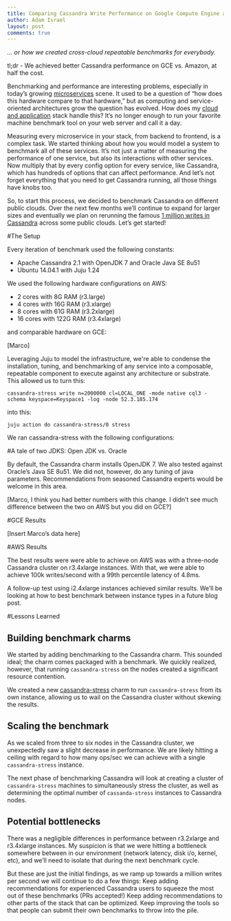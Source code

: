```yaml
---
title: Comparing Cassandra Write Performance on Google Compute Engine and AWS
author: Adam Israel
layout: post
comments: true
---
```


*... or how we created cross-cloud repeatable benchmarks for everybody.*

tl;dr - We achieved better Cassandra performance on GCE vs. Amazon, at half the cost.

Benchmarking and performance are interesting problems, especially in today’s growing [microservices](https://en.wikipedia.org/wiki/Microservices) scene. It used to be a question of “how does this hardware compare to that hardware,” but as computing and service-oriented architectures grow the question has evolved. How does my [cloud and application](http://12factor.net/) stack handle this? It’s no longer enough to run your favorite machine benchmark tool on your web server and call it a day.

Measuring every microservice in your stack, from backend to frontend, is a complex task. We started thinking about how you would model a system to benchmark all of these services. It’s not just a matter of measuring the performance of one service, but also its interactions with other services. Now multiply that by every config option for every service, like Cassandra, which has hundreds of options that can affect performance. And let’s not forget everything that you need to get Cassandra running, all those things have knobs too.

So, to start this process, we decided to benchmark Cassandra on different public clouds. Over the next few months we’ll continue to expand for larger sizes and eventually we plan on rerunning the famous [1 million writes in Cassandra](http://googlecloudplatform.blogspot.com/2014/03/cassandra-hits-one-million-writes-per-second-on-google-compute-engine.html) across some public clouds. Let’s get started!

#The Setup

Every iteration of benchmark used the following constants:

- Apache Cassandra 2.1 with OpenJDK 7 and Oracle Java SE 8u51
- Ubuntu 14.04.1 with Juju 1.24

We used the following hardware configurations on AWS:

- 2 cores with 8G RAM (r3.large)
- 4 cores with 16G RAM (r3.xlarge)
- 8 cores with 61G RAM (r3.2xlarge)
- 16 cores with 122G RAM (r3.4xlarge)

and comparable hardware on GCE:

[Marco]

Leveraging Juju to model the infrastructure, we're able to condense the installation, tuning, and benchmarking of any service into a composable, repeatable component to execute against any architecture or substrate. This allowed us to turn this:

```
cassandra-stress write n=2000000 cl=LOCAL_ONE -mode native cql3 -schema keyspace=Keyspace1 -log -node 52.3.185.174
```

into this:
```
juju action do cassandra-stress/0 stress
```

We ran cassandra-stress with the following configurations:

#A tale of two JDKS: Open JDK vs. Oracle

By default, the Cassandra charm installs OpenJDK 7. We also tested against Oracle’s Java SE 8u51. We did not, however, do any tuning of java parameters. Recommendations from seasoned Cassandra experts would be welcome in this area.

[Marco, I think you had better numbers with this change. I didn’t see much difference between the two on AWS but you did on GCE?]

#GCE Results

[Insert Marco’s data here]

#AWS Results

The best results were were able to achieve on AWS was with a three-node Cassandra cluster on r3.4xlarge instances. With that, we were able to achieve 100k writes/second with a 99th percentile latency of 4.8ms.

A follow-up test using i2.4xlarge instances achieved similar results. We’ll be looking at how to best benchmark between instance types in a future blog post.

#Lessons Learned

## Building benchmark charms
We started by adding benchmarking to the Cassandra charm. This sounded ideal; the charm comes packaged with a benchmark. We quickly realized, however, that running `cassandra-stress` on the nodes created a significant resource contention.

We created a new [cassandra-stress](https://jujucharms.com/u/marcoceppi/cassandra-stress/trusty/1) charm to run `cassandra-stress` from its own instance, allowing us to wail on the Cassandra cluster without skewing the results.

## Scaling the benchmark
As we scaled from three to six nodes in the Cassandra cluster, we unexpectedly saw a slight decrease in performance. We are likely hitting a ceiling with regard to how many ops/sec we can achieve with a single `cassandra-stress` instance.

The next phase of benchmarking Cassandra will look at creating a cluster of `cassandra-stress` machines to simultaneously stress the cluster, as well as determining the optimal number of `cassanda-stress` instances to Cassandra nodes.

## Potential bottlenecks
There was a negligible differences in performance between r3.2xlarge and r3.4xlarge instances. My suspicion is that we were hitting a bottleneck somewhere between in our environment (network latency, disk i/o, kernel, etc), and we’ll need to isolate that during the next benchmark cycle.



But these are just the initial findings, as we ramp up towards a million writes per second we will continue to do a few things:
Keep adding recommendations for experienced Cassandra users to squeeze the most out of these benchmarks (PRs accepted!)
Keep adding recommendations to other parts of the stack that can be optimized.
Keep improving the tools so that people can submit their own benchmarks to throw into the pile.
